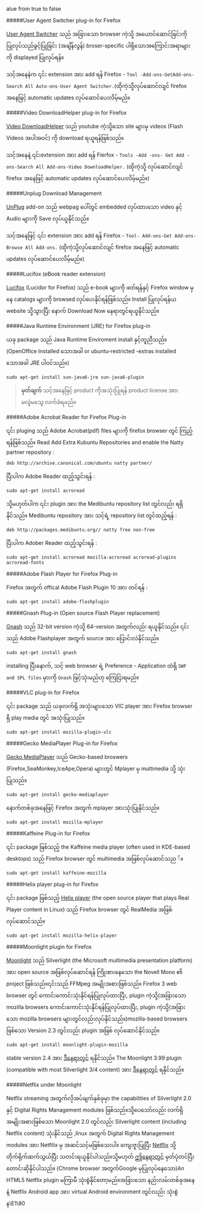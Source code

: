 alue from true to false

#####User Agent Switcher plug-in for Firefox

[User Agent Switcher](http://chrispederick.com/work/user-agent-switcher/) သည် အခြားသော browser  ကဲ့သို့ အယောင်ဆောင်ခြင်းကို ပြုလုပ်သည်ခွင့်ပြုခြင်း (အချိန်လွန်) broser-specific ပါရှိသောအကြောင်းအရာများကို displayed ပြုလုပ်ရန်။

သင့်အနေနဲက ၎င်း extension အား add ရန် Firefox - `Tool -Add-ons-GetAdd-ons- Search All Auto-ons-User Agent Switcher.`(ထိုကဲ့သို့လုပ်ဆောင်လျင် firefox  အနေဖြင့် automatic updates လုပ်ဆောင်ပေးလိမ့်မည်။

#####Video DownloadHelper plug-in for Firefox

[Video DownloadHelper](http://addons.mozilla.org/en-US/firefox/addon3006) သည် youtube ကဲ့သို့သော site များမှ videos (Flash Videos အပါအဝင်) ကို download ရယူရန်ဖြစ်သည်။

သင့်အနေနဲ့ ၎င်းextension အား add ရန် Fierfox - `Tools -Add -ons- Get Add -ons-Search All Add-ons-Video DownloadHelper.` (ထိုကဲ့သို့ လုပ်ဆောင်လျင် firefox အနေဖြင့် automatic 
updates လုပ်ဆောင်ပေးလိမ့်မည်။) 

#####Unplug Download Management

[UnPlug](https://addons.mozilla.org/en.US/firefox/addon/2254) add-on သည် webpag ပေါ်တွင် embedded လုပ်ထားသော video နှင့် Audio များကို Save လုပ်ယူနိုင်သည်။

သင့်အနေဖြင့် ၎င်း extension အား add ရန် Firefox - `Tool- Add-ons-Get Add-ons-Browse All Add-ons.` (ထိုကဲ့သို့လုပ်ဆောင်လျင် firefox အနေဖြင့် automatic updates
လုပ်ဆောင်ပေးလိမ့်မည်။)

#####Lucifox (eBook reader  extension)

[Lucifox](https://addons.mozilla.org/en-US/firefox/addon/lucifox/) (Lucidor for Firefox) သည် e-book များကို ဖတ်ရန်နှင့် Firefox window မှနေ catalogs များကို browsed လုပ်ပေးနိုင်ရန်ဖြစ်သည်။ Install ပြုလုပ်ရန်ယ website သို့သွားပြီး နောက် Download Now နေရာတွင်ရယူနိုင်သည်။

#####Java Runtime Environment (JRE) for Firefox plug-in

ယခု package သည် Java Runtime Enviroment install နှင့်တူညီသည်။ (OpenOffice Installed သောအခါ or ubuntu-restricted -extras installed သောအခါ JRE  ပါဝင်သည်။)

	sudo apt-get install sun-java6-jre sun-java6-plugin

>**မှတ်ချက်** သင့်အနေဖြင့် product ကိုအသုံးပြုရန် product license အား မလွဲမသွေ လက်ခံရမည်။

#####Adobe Acrobat Reader for Firefox Plug-in

၎င်း pluging သည် Adobe Acrobat(pdf) files များကို firefox browser တွင် ကြည့်ရန်ဖြစ်သည်။
Read Add Extra Kubuntu Repositories and enable the Natty partner repository :

	deb http://archive.canonical.com/ubuntu natty partner/	

ပြီးပါက Adobe Reader ထည့်သွင်းရန် :

	sudo apt-get install acroread

သို့မဟုတ်ပါက ၎င်း plugin အား the Medibuntu repository list တွင်လည်း ရရှိနိုင်သည်။
Medibuntu repository အား သင့်ရဲ့ repository list တွင်ထည့်ရန် :

	deb http://packages.medibuntu.org// natty free non-free

ပြီးပါက Adober Reader ထည့်သွင်းရန် :

	sudo apt-get install acroread mozilla-acroread acroread-plugins acroread-fonts

#####Adobe Flash Player for Firefox Plug-in

Firefox အတွက် offical Adobe Flash Plugin 10 အား တင်ရန် :

	sudo apt-get install adobe-flashplugin

#####Gnash Plug-in (Open source Flash Player replacement)

[Gnash](http://www.gnashdev.org/) သည် 32-bit version ကဲ့သို့ 64-version အတွက်လည်း
ရယူနိုင်သည်။ ၎င်းသည် Adobe Flashplayer အတွက် source အား ပြောင်းလဲနိုင်သည်။

	sudo apt-get install gnash

installing ပြီးနောက်, သင့် web browser ရဲ့ Preference - Application ထဲရှိ `SWF and SPL files` မှားကို `Gnash` ဖြင့်သုံးမည်ဟု ကြေငြာရမည်။

#####VLC plug-in for Firefox

၎င်း package သည် ယခုလက်ရှိ အသုံးများသော VIC player အား Firefox browser ရှိ play media 
တွင် အသုံးပြုသည်။

	sudo apt-get install mozilla-plugin-vlc

#####Gecko MediaPlayer Plug-in for Firefox

[Gecko MediaPlayer](http://kdekorte.googlepages.com/gecko-mediaplayer) သည် Gecko-based broswers (Firefox,SeaMonkey,IceApe,Opera) များတွင် Mplayer မှ multimedia သို့ သုံးပြုသည်။

	sudo apt-get install gecko-mediaplayer

နောက်တစ်ခုအနေဖြင့် Firefox အတွက် mplayer အားသုံးပြုနိုင်သည်။

	sudo apt-get install mozilla-mplayer

#####Kaffeine Plug-in for Firefox

၎င်း package ဖြစ်သည့် the Kaffeine media player (often used in KDE-based desktops) သည် Firefox browser တွင် multimedia အဖြစ်လုပ်ဆောင်သည ်။

	sudo apt-get install kaffeine-mozilla

#####Helix player plug-in for Firefox

၎င်း package ဖြစ်သည့် [Helix player](https://helixcommunity.org/) (the open source player that plays Real Player content in Linux) သည် Firefox browser တွင် RealMedia အဖြစ်လုပ်ဆောင်သည်။

	sudo apt-get install mozilla-helix-player

#####Moonlight plugin for Firefox

[Moonlight](http://www.go-mono.com/moonlight) သည် Silverlight (the Microsoft multimedia presentation platform) အား open source အဖြစ်လုပ်ဆောင်ရန် ကြိုးစားနေသော the Novell Mono ၏ project ဖြစ်သည်။၎င်းသည် FFMpeg အမျိုးအစားဖြစ်သည်။ Firefox 3 web browser တွင် ကောင်းကောင်းသုံးနိုင်ရန်ပြုလုပ်ထားပြီး, plugin ကဲ့သို့(အခြားသော mozilla browsers ကောင်းကောင်းသုံးနိုင်ရန်ပြုလုပ်ထားပြီး, plugin ကဲ့သို့(အခြားသော mozilla browsers
များတွင်လည်းလုပ်နိုင်သည်။)mozilla-based browsers ဖြစ်သော Version 2.3 တွင်လည်း plugin အဖြစ် လုပ်ဆောင်နိုင်သည်။

	sudo apt-get install moonlight-plugin-mozilla

stable version 2.4 အား [ဒီနေရာတွင်](http://www.go=mono.com/moonlight/stable.aspx)
ရနိုင်သည်။ The Moonlight 3.99 plugin (compatible with most Silverlight 3/4 content) အား
[ဒီနေရာတွင်](http://www.go--mono.com/moonlight/prerelease.aspx) ရနိုင်သည်။

#####Netflix under Moonlight

Netflix streaming အတွက်လိုအပ်ချက်နှစ်ခုမှာ the capabilities of Silverlight 2.0 နှင့် Digital Rights Management modules ဖြစ်သည်။သို့ပေသော်လည်း လက်ရှိအမျိုးအစားဖြစ်သော Moonlight 2.0 တွင်လည်း Silverlight content (including Netflix content) သုံးနိုင်သည် ,linux အတွက် Digital Rights Management modules အား Netfilix မှ အဆင်သင့်မဖြစ်သေးပါ။ ကျေးဇူးပြုပြီး [Netflix](http://www.netflix.com/ContactUs) သို့တိုက်ရိုက်ဆက်သွယ်ပြီး သတင်းရယူနိုင်ပါသည်။သို့မဟုတ် [ဤနေရာတွင်](http://www.petitiononline.com/Linflix)  မှတ်ပုံတင်ပြီး တောင်းဆိုနိုင်ပါသည်။ (Chrome browser အတွက်Google မှပြုလုပ်နေသော)An HTML5 Netflix plugin မကြာမီ သုံးစွဲနိုင်တော့မည်။အခြားသော နည်းလမ်းတစ်ခုအနေနဲ့ Netflix Android app အား virtual
Android environment တွင်လည်း သုံးစွဲန\E1\80
